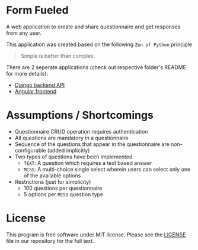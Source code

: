 # Form Fueled
A web application to create and share questionnaire and get responses from any user.

This application was created based on the following `Zen of Python` principle
>Simple is better than complex.

There are 2 seperate applications (check out respective folder's README for more details):
- [Django backend API](backend)
- [Angular frontend](frontend)

# Assumptions / Shortcomings
- Questionnaire CRUD operation requires authentication
- All questions are mandatory in a questionnaire
- Sequence of the questions that appear in the questionnaire are non-configurable (added implicitly)
- Two types of questions have been implemented
  - `TEXT`: A question which requires a text based answer
  - `MCSS`: A multi-choice single select wherein users can select only one of the available options
- Restrictions (just for simplicity)
  - 100 questions per questionnaire
  - 5 options per `MCSS` question type


# License
 This program is free software under MIT license. Please see the [LICENSE](LICENSE) file in our repository for the full text.